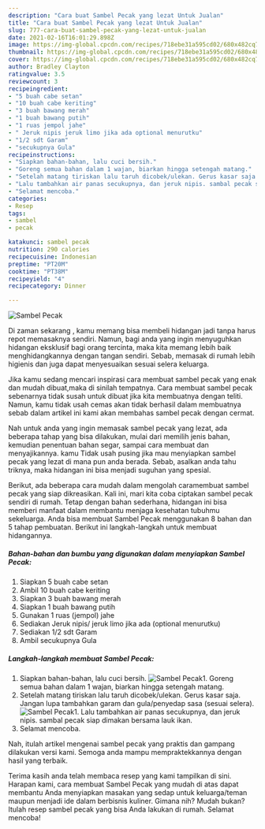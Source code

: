```yaml
---
description: "Cara buat Sambel Pecak yang lezat Untuk Jualan"
title: "Cara buat Sambel Pecak yang lezat Untuk Jualan"
slug: 777-cara-buat-sambel-pecak-yang-lezat-untuk-jualan
date: 2021-02-16T16:01:29.898Z
image: https://img-global.cpcdn.com/recipes/718ebe31a595cd02/680x482cq70/sambel-pecak-foto-resep-utama.jpg
thumbnail: https://img-global.cpcdn.com/recipes/718ebe31a595cd02/680x482cq70/sambel-pecak-foto-resep-utama.jpg
cover: https://img-global.cpcdn.com/recipes/718ebe31a595cd02/680x482cq70/sambel-pecak-foto-resep-utama.jpg
author: Bradley Clayton
ratingvalue: 3.5
reviewcount: 3
recipeingredient:
- "5 buah cabe setan"
- "10 buah cabe keriting"
- "3 buah bawang merah"
- "1 buah bawang putih"
- "1 ruas jempol jahe"
- " Jeruk nipis jeruk limo jika ada optional menurutku"
- "1/2 sdt Garam"
- "secukupnya Gula"
recipeinstructions:
- "Siapkan bahan-bahan, lalu cuci bersih."
- "Goreng semua bahan dalam 1 wajan, biarkan hingga setengah matang."
- "Setelah matang tiriskan lalu taruh dicobek/ulekan. Gerus kasar saja. Jangan lupa tambahkan garam dan gula/penyedap sasa (sesuai selera)."
- "Lalu tambahkan air panas secukupnya, dan jeruk nipis. sambal pecak siap dimakan bersama lauk ikan."
- "Selamat mencoba."
categories:
- Resep
tags:
- sambel
- pecak

katakunci: sambel pecak 
nutrition: 290 calories
recipecuisine: Indonesian
preptime: "PT20M"
cooktime: "PT38M"
recipeyield: "4"
recipecategory: Dinner

---
```



![Sambel Pecak](https://img-global.cpcdn.com/recipes/718ebe31a595cd02/680x482cq70/sambel-pecak-foto-resep-utama.jpg)

Di zaman  sekarang , kamu memang bisa membeli hidangan jadi tanpa harus repot memasaknya sendiri. Namun, bagi anda yang ingin menyuguhkan hidangan eksklusif bagi orang tercinta, maka kita memang lebih baik menghidangkannya dengan tangan sendiri. Sebab, memasak di rumah lebih higienis dan juga dapat menyesuaikan sesuai selera keluarga.

Jika kamu sedang mencari inspirasi cara membuat sambel pecak yang enak dan mudah dibuat,maka di sinilah tempatnya. Cara membuat sambel pecak  sebenarnya tidak susah untuk dibuat jika kita membuatnya dengan teliti. Namun, kamu tidak usah cemas akan tidak berhasil dalam membuatnya 
sebab dalam artikel ini kami akan membahas sambel pecak dengan cermat.  



Nah untuk anda yang ingin memasak sambel pecak yang lezat, ada beberapa tahap yang bisa dilakukan, mulai dari memilih jenis bahan, kemudian penentuan bahan segar, sampai cara membuat dan menyajikannya. kamu Tidak usah pusing jika mau menyiapkan sambel pecak yang lezat di mana pun anda berada. Sebab, asalkan anda  tahu triknya, maka hidangan ini bisa menjadi suguhan yang spesial.

Berikut, ada beberapa cara mudah dalam mengolah caramembuat sambel pecak yang siap dikreasikan. Kali ini, mari kita coba ciptakan sambel pecak sendiri di rumah. Tetap dengan bahan sederhana, hidangan ini bisa memberi manfaat dalam membantu menjaga kesehatan tubuhmu sekeluarga. Anda bisa membuat Sambel Pecak menggunakan 8 bahan dan 5 tahap pembuatan. Berikut ini langkah-langkah untuk membuat hidangannya.

<!--inarticleads1-->

##### Bahan-bahan dan bumbu yang digunakan dalam menyiapkan Sambel Pecak:

1. Siapkan 5 buah cabe setan
1. Ambil 10 buah cabe keriting
1. Siapkan 3 buah bawang merah
1. Siapkan 1 buah bawang putih
1. Gunakan 1 ruas (jempol) jahe
1. Sediakan  Jeruk nipis/ jeruk limo jika ada (optional menurutku)
1. Sediakan 1/2 sdt Garam
1. Ambil secukupnya Gula




<!--inarticleads2-->

##### Langkah-langkah membuat Sambel Pecak:

1. Siapkan bahan-bahan, lalu cuci bersih.
<img src="https://img-global.cpcdn.com/steps/5363aa831b1897c8/160x128cq70/sambel-pecak-langkah-memasak-1-foto.jpg" alt="Sambel Pecak">1. Goreng semua bahan dalam 1 wajan, biarkan hingga setengah matang.
1. Setelah matang tiriskan lalu taruh dicobek/ulekan. Gerus kasar saja. Jangan lupa tambahkan garam dan gula/penyedap sasa (sesuai selera).
<img src="https://img-global.cpcdn.com/steps/c1002159294df181/160x128cq70/sambel-pecak-langkah-memasak-3-foto.jpg" alt="Sambel Pecak">1. Lalu tambahkan air panas secukupnya, dan jeruk nipis. sambal pecak siap dimakan bersama lauk ikan.
1. Selamat mencoba.




Nah, itulah artikel mengenai  sambel pecak  yang praktis dan gampang dilakukan versi kami. Semoga anda mampu mempraktekkannya dengan hasil yang terbaik. 

Terima kasih anda telah membaca resep yang kami tampilkan di sini. Harapan kami, cara membuat  Sambel Pecak yang mudah di atas dapat membantu Anda menyiapkan masakan yang sedap untuk keluarga/teman maupun menjadi ide dalam berbisnis kuliner. Gimana nih? Mudah bukan? Itulah resep sambel pecak yang bisa Anda lakukan di rumah. Selamat mencoba!

